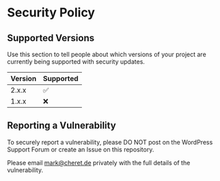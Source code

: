 # Security Policy

## Supported Versions

Use this section to tell people about which versions of your project are
currently being supported with security updates.

| Version | Supported          |
| ------- | ------------------ |
| 2.x.x   | :white_check_mark: |
| 1.x.x   | :x:                |

## Reporting a Vulnerability

To securely report a vulnerability, please DO NOT post on the WordPress 
Support Forum or create an Issue on this repository.

Please email [mark@cheret.de](mailto:mark@cheret.de) privately with the 
full details of the vulnerability.
